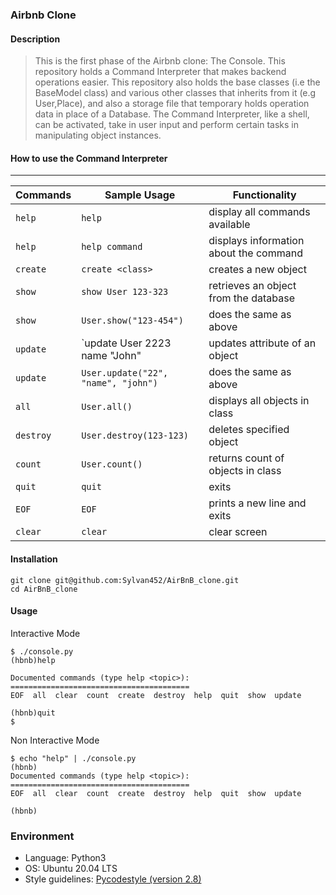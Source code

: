 ### Airbnb Clone

#### Description
> This is the first phase of the Airbnb clone: The Console.
> This repository holds a Command Interpreter that makes backend operations
> easier.
> This repository also holds the base classes (i.e the BaseModel class) and
> various other classes that inherits from it (e.g User,Place), and also a storage file that
> temporary holds operation data in place of a Database.
> The Command Interpreter, like a shell, can be activated, take in user input
> and perform certain tasks in manipulating object instances.

#### How to use the Command Interpreter
---
| Commands | Sample Usage                       | Functionality                          |
| -------- | ---------------------------------  | -------------------------------------- |
| `help`   | `help`                             | display all commands available         |
| `help`   |  `help command`                    | displays information about the command |
| `create` | `create <class>`                   | creates a new object                   |
| `show`   | `show User 123-323`                | retrieves an object from the database  |
| `show`   | `User.show("123-454")`             | does the same as above                 |
| `update` | `update User 2223 name "John"      | updates attribute of an object         |
| `update` | `User.update("22", "name", "john")`| does the same as above                 |
| `all`    | `User.all()`                       | displays all objects in class          |
| `destroy`| `User.destroy(123-123)`            | deletes specified object               |
| `count`  | `User.count()`                     | returns count of objects in class      |
| `quit`   | `quit`                             | exits                                  | 
| `EOF`    | `EOF`                              | prints a new line and exits            |
| `clear`  | `clear`                            | clear screen                           |

#### Installation
```
git clone git@github.com:Sylvan452/AirBnB_clone.git
cd AirBnB_clone
```

#### Usage
Interactive Mode
```
$ ./console.py
(hbnb)help

Documented commands (type help <topic>):
========================================
EOF  all  clear  count  create  destroy  help  quit  show  update

(hbnb)quit
$
```
Non Interactive Mode
```
$ echo "help" | ./console.py
(hbnb)
Documented commands (type help <topic>):
========================================
EOF  all  clear  count  create  destroy  help  quit  show  update

(hbnb)
```

### Environment
* Language: Python3
* OS: Ubuntu 20.04 LTS
* Style guidelines: [Pycodestyle (version 2.8)](https://pycodestyle.pycqa.org/en/2.8.0/)
